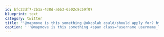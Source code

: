 ```yaml
---
id: bfc23df7-2b1a-438d-a6b3-6502c8c59f07
blueprint: text
category: twitter
title: "'@mapmove is this something @okcolab could/should apply for? http://ht.ly/5bsHT"
caption: '''@mapmove is this something <span class="username username_linked">@<a href="https://twitter.com/okcolab" title="Okanagan coLab">okcolab</a></span> could/should apply for? http://ht.ly/5bsHT'
---
```

